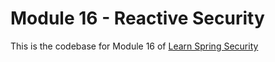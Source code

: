 # Module 16 - Reactive Security

This is the codebase for Module 16 of [Learn Spring Security](http://bit.ly/github-lss)
